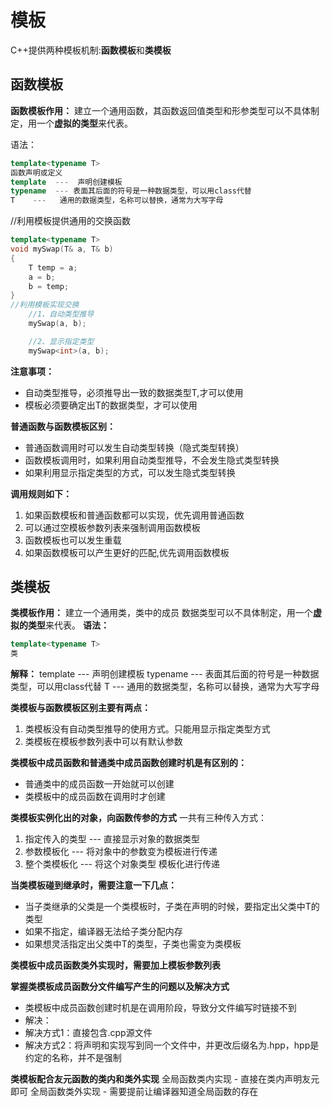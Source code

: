 # 模板
C++提供两种模板机制:**函数模板**和**类模板** 

## 函数模板
**函数模板作用：**
建立一个通用函数，其函数返回值类型和形参类型可以不具体制定，用一个**虚拟的类型**来代表。

语法：
```c++
template<typename T>
函数声明或定义
template  ---  声明创建模板
typename  --- 表面其后面的符号是一种数据类型，可以用class代替
T    ---   通用的数据类型，名称可以替换，通常为大写字母
```
//利用模板提供通用的交换函数
```c++
template<typename T>
void mySwap(T& a, T& b)
{
	T temp = a;
	a = b;
	b = temp;
}
//利用模板实现交换
	//1、自动类型推导
	mySwap(a, b);

	//2、显示指定类型
	mySwap<int>(a, b);
```

**注意事项：**
* 自动类型推导，必须推导出一致的数据类型T,才可以使用
* 模板必须要确定出T的数据类型，才可以使用

**普通函数与函数模板区别：**
* 普通函数调用时可以发生自动类型转换（隐式类型转换）
* 函数模板调用时，如果利用自动类型推导，不会发生隐式类型转换
* 如果利用显示指定类型的方式，可以发生隐式类型转换

**调用规则如下：**
1. 如果函数模板和普通函数都可以实现，优先调用普通函数
2. 可以通过空模板参数列表来强制调用函数模板
3. 函数模板也可以发生重载
4. 如果函数模板可以产生更好的匹配,优先调用函数模板

## 类模板

**类模板作用：**
建立一个通用类，类中的成员 数据类型可以不具体制定，用一个**虚拟的类型**来代表。
**语法：** 
```c++
template<typename T>
类
```
**解释：**
template  ---  声明创建模板
typename  --- 表面其后面的符号是一种数据类型，可以用class代替
T    ---   通用的数据类型，名称可以替换，通常为大写字母

**类模板与函数模板区别主要有两点：**
1. 类模板没有自动类型推导的使用方式。只能用显示指定类型方式
2. 类模板在模板参数列表中可以有默认参数

**类模板中成员函数和普通类中成员函数创建时机是有区别的：**
* 普通类中的成员函数一开始就可以创建
* 类模板中的成员函数在调用时才创建

**类模板实例化出的对象，向函数传参的方式**
一共有三种传入方式：
1. 指定传入的类型   --- 直接显示对象的数据类型
2. 参数模板化           --- 将对象中的参数变为模板进行传递
3. 整个类模板化       --- 将这个对象类型 模板化进行传递

**当类模板碰到继承时，需要注意一下几点：**
* 当子类继承的父类是一个类模板时，子类在声明的时候，要指定出父类中T的类型
* 如果不指定，编译器无法给子类分配内存
* 如果想灵活指定出父类中T的类型，子类也需变为类模板

**类模板中成员函数类外实现时，需要加上模板参数列表**

**掌握类模板成员函数分文件编写产生的问题以及解决方式**
* 类模板中成员函数创建时机是在调用阶段，导致分文件编写时链接不到
* 解决：
* 解决方式1：直接包含.cpp源文件
* 解决方式2：将声明和实现写到同一个文件中，并更改后缀名为.hpp，hpp是约定的名称，并不是强制

**类模板配合友元函数的类内和类外实现**
全局函数类内实现 - 直接在类内声明友元即可
全局函数类外实现 - 需要提前让编译器知道全局函数的存在
